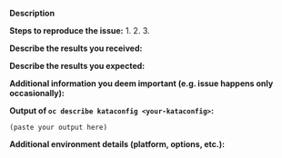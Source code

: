 <!--
Before reporting an issue, check our backlog of
[open issues](https://github.com/openshift/kata-operator/issues)
to see if someone else has already reported it. If so, feel free to add
your scenario, or additional information, to the discussion. Or simply
"subscribe" to it to be notified when it is updated.

If you suspect your issue is a bug, please edit your issue description to
include the BUG REPORT INFORMATION shown below. If you fail to provide this
information within 7 days, we cannot debug your issue and will close it. We
will, however, reopen it if you later provide the information.

If you find a new issue with the project we'd love to hear about it! The most
important aspect of a bug report is that it includes enough information for
us to reproduce it. So, please include as much detail as possible and try
to remove the extra stuff that doesn't really relate to the issue itself.
The easier it is for us to reproduce it, the faster it'll be fixed!

Please don't include any private/sensitive information in your issue!

---------------------------------------------------
BUG REPORT INFORMATION
---------------------------------------------------
Use the commands below to provide key information from your environment:
You do NOT have to include this information if this is a FEATURE REQUEST
-->

**Description**

<!--
Briefly describe the problem you are having in a few paragraphs.
-->

**Steps to reproduce the issue:**
1.
2.
3.

**Describe the results you received:**


**Describe the results you expected:**


**Additional information you deem important (e.g. issue happens only occasionally):**

**Output of `oc describe kataconfig <your-kataconfig>`:**

```
(paste your output here)
```

**Additional environment details (platform, options, etc.):**

